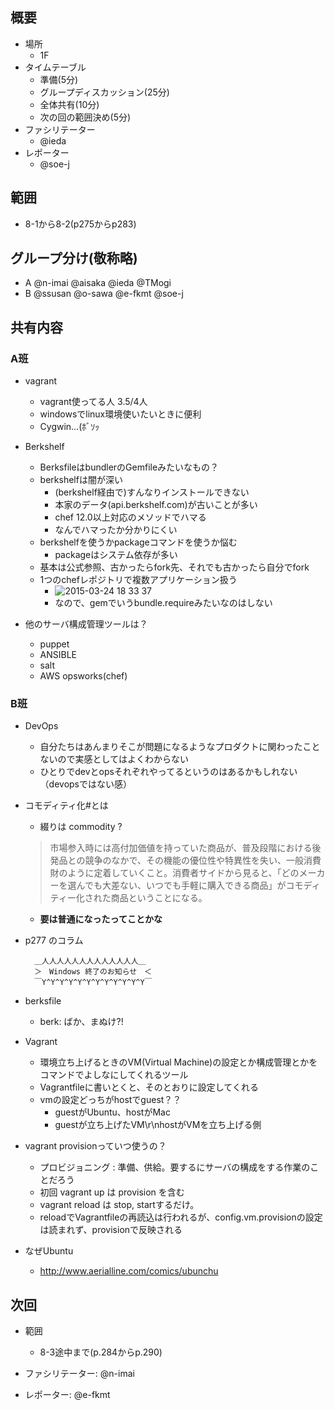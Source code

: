 概要
---
+ 場所
  + 1F
+ タイムテーブル
  + 準備(5分)
  + グループディスカッション(25分)
  + 全体共有(10分)
  + 次の回の範囲決め(5分)
+ ファシリテーター
  + @ieda
+ レポーター
  + @soe-j

範囲
---
+ 8-1から8-2(p275からp283)

グループ分け(敬称略)
---
+ A @n-imai @aisaka @ieda @TMogi
+ B @ssusan @o-sawa @e-fkmt @soe-j

共有内容
---
### A班
+ vagrant
  + vagrant使ってる人 3.5/4人
  + windowsでlinux環境使いたいときに便利
  + Cygwin…(ﾎﾞｿｯ

+ Berkshelf
  + BerksfileはbundlerのGemfileみたいなもの？
  + berkshelfは闇が深い
    + (berkshelf経由で)すんなりインストールできない
    + 本家のデータ(api.berkshelf.com)が古いことが多い
    + chef 12.0以上対応のメソッドでハマる
    + なんでハマったか分かりにくい
  + berkshelfを使うかpackageコマンドを使うか悩む
    + packageはシステム依存が多い
  + 基本は公式参照、古かったらfork先、それでも古かったら自分でfork
  + 1つのchefレポジトリで複数アプリケーション扱う
    + ![2015-03-24 18 33 37](https://cloud.githubusercontent.com/assets/3654955/6799133/a22ce730-d256-11e4-8d3f-4bf38cfe1525.jpg)
    + なので、gemでいうbundle.requireみたいなのはしない

+ 他のサーバ構成管理ツールは？
  + puppet
  + ANSIBLE
  + salt
  + AWS opsworks(chef)

### B班
+ DevOps
  + 自分たちはあんまりそこが問題になるようなプロダクトに関わったことないので実感としてはよくわからない
  + ひとりでdevとopsそれぞれやってるというのはあるかもしれない（devopsではない感）

+ コモディティ化#とは
  + 綴りは commodity ?

  > 市場参入時には高付加価値を持っていた商品が、普及段階における後発品との競争のなかで、その機能の優位性や特異性を失い、一般消費財のように定着していくこと。消費者サイドから見ると、「どのメーカーを選んでも大差ない、いつでも手軽に購入できる商品」がコモディティー化された商品ということになる。

  + **要は普通になったってことかな**

+ p277 のコラム

        ＿人人人人人人人人人人人人人＿
        ＞　Windows 終了のお知らせ　＜
        ￣Y^Y^Y^Y^Y^Y^Y^Y^Y^Y^Y^Y￣

+ berksfile
  + berk: ばか、まぬけ?!

+ Vagrant
  + 環境立ち上げるときのVM(Virtual Machine)の設定とか構成管理とかをコマンドでよしなにしてくれるツール
  + Vagrantfileに書いとくと、そのとおりに設定してくれる
  + vmの設定どっちがhostでguest？？
    + guestがUbuntu、hostがMac
    + guestが立ち上げたVM\r\nhostがVMを立ち上げる側
+ vagrant provisionっていつ使うの？
  + プロビジョニング : 準備、供給。要するにサーバの構成をする作業のことだろう
  + 初回 vagrant up は provision を含む
  + vagrant reload は stop, startするだけ。
  + reloadでVagrantfileの再読込は行われるが、config.vm.provisionの設定は読まれず、provisionで反映される

+ なぜUbuntu
  + http://www.aerialline.com/comics/ubunchu


次回
---
+ 範囲
  + 8-3途中まで(p.284からp.290)

+ ファシリテーター: @n-imai
+ レポーター: @e-fkmt